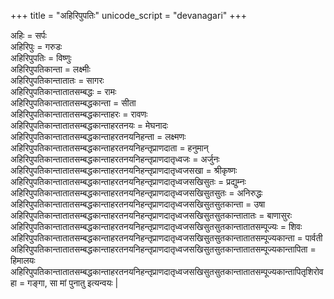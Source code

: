 +++
title = "अहिरिपुपतिः"
unicode_script = "devanagari"
+++


अहिः = सर्पः  
अहिरिपुः = गरुडः  
अहिरिपुपतिः = विष्णुः  
अहिरिपुपतिकान्ता = लक्ष्मीः  
अहिरिपुपतिकान्तातातः = सागरः  
अहिरिपुपतिकान्तातातसम्बद्धः = रामः  
अहिरिपुपतिकान्तातातसम्बद्धकान्ता = सीता  
अहिरिपुपतिकान्तातातसम्बद्धकान्ताहरः = रावणः  
अहिरिपुपतिकान्तातातसम्बद्धकान्ताहरतनयः = मेघनादः  
अहिरिपुपतिकान्तातातसम्बद्धकान्ताहरतनयनिहन्ता = लक्ष्मणः  
अहिरिपुपतिकान्तातातसम्बद्धकान्ताहरतनयनिहन्तृप्राणदाता = हनुमान्  
अहिरिपुपतिकान्तातातसम्बद्धकान्ताहरतनयनिहन्तृप्राणदातृध्वजः = अर्जुनः  
अहिरिपुपतिकान्तातातसम्बद्धकान्ताहरतनयनिहन्तृप्राणदातृध्वजसखा = श्रीकृष्णः  
अहिरिपुपतिकान्तातातसम्बद्धकान्ताहरतनयनिहन्तृप्राणदातृध्वजसखिसुतः = प्रद्युम्नः  
अहिरिपुपतिकान्तातातसम्बद्धकान्ताहरतनयनिहन्तृप्राणदातृध्वजसखिसुतसुतः = अनिरुद्धः  
अहिरिपुपतिकान्तातातसम्बद्धकान्ताहरतनयनिहन्तृप्राणदातृध्वजसखिसुतसुतकान्ता = उषा  
अहिरिपुपतिकान्तातातसम्बद्धकान्ताहरतनयनिहन्तृप्राणदातृध्वजसखिसुतसुतकान्तातातः = बाणासुरः  
अहिरिपुपतिकान्तातातसम्बद्धकान्ताहरतनयनिहन्तृप्राणदातृध्वजसखिसुतसुतकान्तातातसम्पूज्यः = शिवः  
अहिरिपुपतिकान्तातातसम्बद्धकान्ताहरतनयनिहन्तृप्राणदातृध्वजसखिसुतसुतकान्तातातसम्पूज्यकान्ता = पार्वती  
अहिरिपुपतिकान्तातातसम्बद्धकान्ताहरतनयनिहन्तृप्राणदातृध्वजसखिसुतसुतकान्तातातसम्पूज्यकान्तापिता = हिमालयः  
अहिरिपुपतिकान्तातातसम्बद्धकान्ताहरतनयनिहन्तृप्राणदातृध्वजसखिसुतसुतकान्तातातसम्पूज्यकान्तापितृशिरोवहा = गङ्गा, सा मां पुनातु इत्यन्वयः |  
